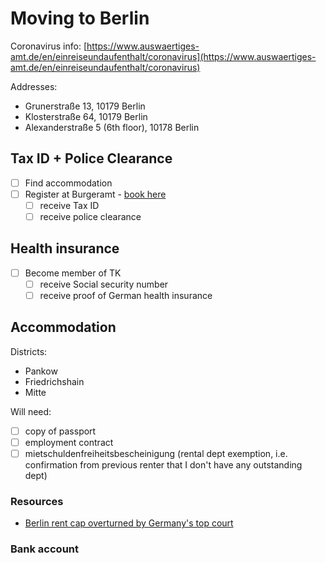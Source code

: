 # Moving to Berlin

Coronavirus info: [https://www.auswaertiges-amt.de/en/einreiseundaufenthalt/coronavirus](https://www.auswaertiges-amt.de/en/einreiseundaufenthalt/coronavirus)

Addresses:

- Grunerstraße 13, 10179 Berlin
- Klosterstraße 64, 10179 Berlin
- Alexanderstraße 5 (6th floor), 10178 Berlin

## Tax ID + Police Clearance

- [ ]  Find accommodation
- [ ]  Register at Burgeramt - [book here](https://service.berlin.de/dienstleistung/120686/)
    - [ ]  receive Tax ID
    - [ ]  receive police clearance

## Health insurance

- [ ]  Become member of TK
    - [ ]  receive Social security number
    - [ ]  receive proof of German health insurance

## Accommodation

Districts:

- Pankow
- Friedrichshain
- Mitte

Will need:

- [ ]  copy of passport
- [ ]  employment contract
- [ ]  mietschuldenfreiheitsbescheinigung (rental dept exemption, i.e. confirmation from previous renter that I don't have any outstanding dept)

### Resources

- [Berlin rent cap overturned by Germany's top court](https://www.dw.com/en/berlin-rent-cap-overturned-by-germanys-top-court/a-57209268)

### Bank account


